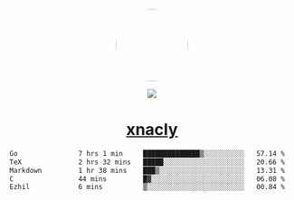 <p align="center">
  <img style="border-radius: 100px" width="128" height="128" src="https://avatars.githubusercontent.com/u/47723417?v=4"/>
</p>
<p align="center">
  <img src="https://komarev.com/ghpvc/?username=xnacly&&style=flat-square"/>
</p>

<h1 align="center"><a href="https://xnacly.me"> xnacly</a> </h1>

<!--START_SECTION:waka-->

```txt
Go               7 hrs 1 min     ██████████████▒░░░░░░░░░░   57.14 %
TeX              2 hrs 32 mins   █████░░░░░░░░░░░░░░░░░░░░   20.66 %
Markdown         1 hr 38 mins    ███▒░░░░░░░░░░░░░░░░░░░░░   13.31 %
C                44 mins         █▓░░░░░░░░░░░░░░░░░░░░░░░   06.08 %
Ezhil            6 mins          ▒░░░░░░░░░░░░░░░░░░░░░░░░   00.84 %
```

<!--END_SECTION:waka-->

